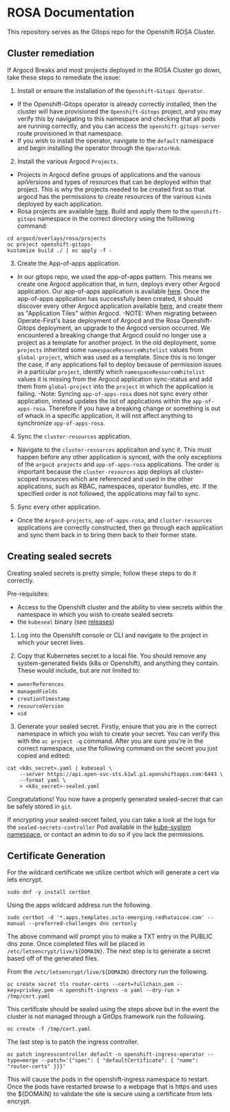 # ROSA Documentation

This repository serves as the Gitops repo for the Openshift ROSA Cluster.

## Cluster remediation

If Argocd Breaks and most projects deployed in the ROSA Cluster go down, take these steps to remediate the issue:

1. Install or ensure the installation of the `Openshift-Gitops Operator`.
  - If the Openshift-Gitops operator is already correctly installed, then the cluster will have provisioned the `Openshift-Gitops` project, and you may verify this by navigating to this namespace and checking that all pods are running correctly, and you can access the `openshift-gitops-server` route provisioned in that namespace.
  - If you wish to install the operator, navigate to the `default` namespace and begin installing the operator through the `OperatorHub`.
2. Install the various Argocd `Projects`.
  - Projects in Argocd define groups of applications and the various apiVersions and types of resources that can be deployed within that project. This is why the projects needed to be created first so that argocd has the permissions to create resources of the various `kind`s deployed by each application.
  - Rosa projects are available [here](https://github.com/redhat-et/rosa-apps/tree/main/argocd/overlays/rosa/projects). Build and apply them to the `openshift-gitops` namespace in the correct directory using the folllowing command:

  ```
  cd argocd/overlays/rosa/projects
  oc project openshift-gitops
  kustomize build ./ | oc apply -f -
  ```

3. Create the App-of-apps application.
  - In our gitops repo, we used the app-of-apps pattern. This means we create one Argocd application that, in turn, deploys every other Argocd application. Our app-of-apps application is available [here](https://github.com/redhat-et/rosa-apps/tree/main/argocd/overlays/rosa/applications/app-of-apps). Once the app-of-apps application has successfully been created, it should discover every other Argocd application available [here](https://github.com/redhat-et/rosa-apps/tree/main/argocd/overlays/rosa/applications/envs/rosa), and create them as "Application Tiles" within Argocd.
  -NOTE: When migrating between Operate-First's base deployment of Argocd and the Rosa Openshift-Gitops deployment, an upgrade to the Argocd version occurred. We encountered a breaking change that Argocd could no longer use a project as a template for another project. In the old deployment, some `projects` inherited some `namespaceResourceWhitelist` values from `global-project`, which was used as a template. Since this is no longer the case, if any applications fail to deploy because of permission issues in a particular `project`, identify which `namespaceResourceWhitelist` values it is missing from the Argocd application sync-status and add them from `global-project` into the `project` in which the application is failing.
  -Note: Syncing `app-of-apps-rosa` does not sync every other application, instead updates the list of applications within the `app-of-apps-rosa`. Therefore if you have a breaking change or something is out of whack in a specific application, it will not affect anything to synchronize `app-of-apps-rosa`.
4. Sync the `cluster-resources` application.
  - Navigate to the `cluster-resources` applicaiton and sync it. This must happen before any other application is synced, with the only exceptions of the `argocd projects` and `app-of-apps-rosa` applications. The order is important because the `cluster-resources` app deploys all cluster-scoped resources which are referenced and used in the other applications, such as RBAC, namespaces, operator bundles,  etc. If the specified order is not followed, the applications may fail to sync.
5. Sync every other application.
  - Once the `Argocd-projects`, `app-of-apps-rosa`, and `cluster-resources` applications are correctly constructed, then go through each application and sync them back in to bring them back to their former state.

## Creating sealed secrets

Creating sealed secrets is pretty simple; follow these steps to do it correctly.

Pre-requisites:
- Access to the Openshift cluster and the ability to view secrets within the namespace in which you wish to create sealed secrets
- the `kubeseal` binary (see [releases](https://github.com/bitnami-labs/sealed-secrets/releases))

1. Log into the Openshift console or CLI and navigate to the project in which your secret lives.

2. Copy that Kubernetes secret to a local file. You should remove any system-generated fields (k8s or Openshift), and anything they contain. These would include, but are not limited to:
  - `ownerReferences`
  - `managedFields`
  - `creationTimestamp`
  - `resourceVersion`
  - `uid`

3. Generate your sealed secret. Firstly, ensure that you are in the correct namespace in which you wish to create your secret. You can verify this with the `oc project -q` command. After you are sure you're in the correct namespace, use the following command on the secret you just copied and edited:

```
cat <k8s_secret>.yaml | kubeseal \
    --server https://api.open-svc-sts.k1wl.p1.openshiftapps.com:6443 \
    --format yaml \
    > <k8s_secret>-sealed.yaml
```

Congratulations! You now have a properly generated sealed-secret that can be safely stored in `git`.

If encrypting your sealed-secret failed, you can take a look at the logs for the `sealed-secrets-controller` Pod available in the [kube-system namespace](https://console-openshift-console.apps.open-svc-sts.k1wl.p1.openshiftapps.com/k8s/ns/kube-system/core~v1~Pod), or contact an admin to do so if you lack the permissions.


## Certificate Generation
For the wildcard certificate we utilize certbot which will generate a cert via lets encrypt.

```
sudo dnf -y install certbot
```

Using the apps wildcard address run the following.

```
sudo certbot -d '*.apps.templates.octo-emerging.redhataicoe.com' --manual --preferred-challenges dns certonly
```

The above command will prompt you to make a TXT entry in the PUBLIC dns zone. Once completed files will be placed in `/etc/letsencrypt/live/${DOMAIN}`. The next step is to generate a secret based off of the generated files.

From the `/etc/letsencrypt/live/${DOMAIN}` directory run the following.

```
oc create secret tls router-certs --cert=fullchain.pem --key=privkey.pem -n openshift-ingress -o yaml --dry-run > /tmp/cert.yaml
```

This certifcate should be sealed using the steps above but in the event the cluster is not managed through a GitOps framework run the following.

```
oc create -f /tmp/cert.yaml
```

The last step is to patch the ingress controller.

```
oc patch ingresscontroller default -n openshift-ingress-operator --type=merge --patch='{"spec": { "defaultCertificate": { "name": "router-certs" }}}'
```

This will cause the pods in the openshift-ingress namespace to restart. Once the pods have restarted browse to a webpage that is https and uses the ${DOMAIN} to validate the site is secure using a certificate from lets encrypt.
